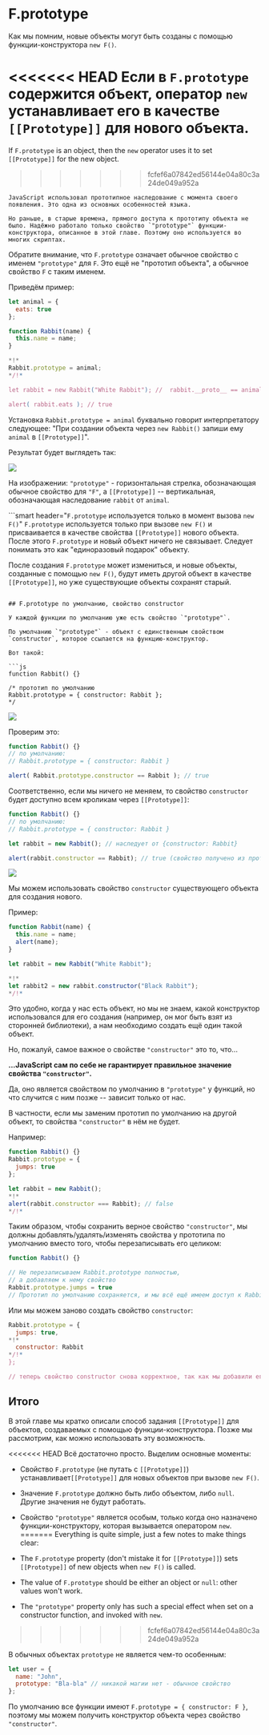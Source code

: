 # F.prototype

Как мы помним, новые объекты могут быть созданы с помощью функции-конструктора `new F()`.

<<<<<<< HEAD
Если в `F.prototype` содержится объект, оператор `new` устанавливает его в качестве `[[Prototype]]` для нового объекта.
=======
If `F.prototype` is an object, then the `new` operator uses it to set `[[Prototype]]` for the new object.
>>>>>>> fcfef6a07842ed56144e04a80c3a24de049a952a

```smart
JavaScript использовал прототипное наследование с момента своего появления. Это одна из основных особенностей языка.

Но раньше, в старые времена, прямого доступа к прототипу объекта не было. Надёжно работало только свойство `"prototype"` функции-конструктора, описанное в этой главе. Поэтому оно используется во многих скриптах.
```

Обратите внимание, что `F.prototype` означает обычное свойство с именем `"prototype"` для `F`. Это ещё не "прототип объекта", а обычное свойство `F` с таким именем.

Приведём пример:

```js run
let animal = {
  eats: true
};

function Rabbit(name) {
  this.name = name;
}

*!*
Rabbit.prototype = animal;
*/!*

let rabbit = new Rabbit("White Rabbit"); //  rabbit.__proto__ == animal

alert( rabbit.eats ); // true
```

Установка `Rabbit.prototype = animal` буквально говорит интерпретатору следующее: "При создании объекта через `new Rabbit()` запиши ему `animal` в `[[Prototype]]`".

Результат будет выглядеть так:

![](proto-constructor-animal-rabbit.svg)

На изображении: `"prototype"` - горизонтальная стрелка, обозначающая обычное свойство для `"F"`, а `[[Prototype]]` -- вертикальная, обозначающая наследование `rabbit` от `animal`.

```smart header="`F.prototype` используется только в момент вызова `new F()`"
`F.prototype` используется только при вызове `new F()` и присваивается в качестве свойства `[[Prototype]]` нового объекта. После этого `F.prototype` и новый объект ничего не связывает. Следует понимать это как "единоразовый подарок" объекту.

После создания `F.prototype` может измениться, и новые объекты, созданные с помощью `new F()`, будут иметь другой объект в качестве `[[Prototype]]`, но уже существующие объекты сохранят старый.
```

## F.prototype по умолчанию, свойство constructor

У каждой функции по умолчанию уже есть свойство `"prototype"`.

По умолчанию `"prototype"` - объект с единственным свойством `constructor`, которое ссылается на функцию-конструктор.

Вот такой:

```js
function Rabbit() {}

/* прототип по умолчанию
Rabbit.prototype = { constructor: Rabbit };
*/
```

![](function-prototype-constructor.svg)

Проверим это:

```js run
function Rabbit() {}
// по умолчанию:
// Rabbit.prototype = { constructor: Rabbit }

alert( Rabbit.prototype.constructor == Rabbit ); // true
```

Соответственно, если мы ничего не меняем, то свойство `constructor` будет доступно всем кроликам через `[[Prototype]]`:

```js run
function Rabbit() {}
// по умолчанию:
// Rabbit.prototype = { constructor: Rabbit }

let rabbit = new Rabbit(); // наследует от {constructor: Rabbit}

alert(rabbit.constructor == Rabbit); // true (свойство получено из прототипа)
```

![](rabbit-prototype-constructor.svg)

Мы можем использовать свойство `constructor` существующего объекта для создания нового.

Пример:

```js run
function Rabbit(name) {
  this.name = name;
  alert(name);
}

let rabbit = new Rabbit("White Rabbit");

*!*
let rabbit2 = new rabbit.constructor("Black Rabbit");
*/!*
```

Это удобно, когда у нас есть объект, но мы не знаем, какой конструктор использовался для его создания (например, он мог быть взят из сторонней библиотеки), а нам необходимо создать ещё один такой объект.

Но, пожалуй, самое важное о свойстве `"constructor"` это то, что...

**...JavaScript сам по себе не гарантирует правильное значение свойства `"constructor"`.**

Да, оно является свойством по умолчанию в `"prototype"` у функций, но что случится с ним позже -- зависит только от нас.

В частности, если мы заменим прототип по умолчанию на другой объект, то свойства `"constructor"` в нём не будет.

Например:

```js run
function Rabbit() {}
Rabbit.prototype = {
  jumps: true
};

let rabbit = new Rabbit();
*!*
alert(rabbit.constructor === Rabbit); // false
*/!*
```

Таким образом, чтобы сохранить верное свойство `"constructor"`, мы должны добавлять/удалять/изменять свойства у прототипа по умолчанию вместо того, чтобы перезаписывать его целиком:

```js
function Rabbit() {}

// Не перезаписываем Rabbit.prototype полностью,
// а добавляем к нему свойство
Rabbit.prototype.jumps = true
// Прототип по умолчанию сохраняется, и мы всё ещё имеем доступ к Rabbit.prototype.constructor
```

Или мы можем заново создать свойство `constructor`:

```js
Rabbit.prototype = {
  jumps: true,
*!*
  constructor: Rabbit
*/!*
};

// теперь свойство constructor снова корректное, так как мы добавили его
```


## Итого

В этой главе мы кратко описали способ задания `[[Prototype]]` для объектов, создаваемых с помощью функции-конструктора. Позже мы рассмотрим, как можно использовать эту возможность.

<<<<<<< HEAD
Всё достаточно просто. Выделим основные моменты:

- Свойство `F.prototype` (не путать с `[[Prototype]]`) устанавливает`[[Prototype]]` для новых объектов при вызове `new F()`.
- Значение `F.prototype` должно быть либо объектом, либо `null`. Другие значения не будут работать.
-  Свойство `"prototype"` является особым, только когда оно назначено функции-конструктору, которая вызывается оператором `new`.
=======
Everything is quite simple, just a few notes to make things clear:

- The `F.prototype` property (don't mistake it for `[[Prototype]]`) sets `[[Prototype]]` of new objects when `new F()` is called.
- The value of `F.prototype` should be either an object or `null`: other values won't work.
-  The `"prototype"` property only has such a special effect when set on a constructor function, and invoked with `new`.
>>>>>>> fcfef6a07842ed56144e04a80c3a24de049a952a

В обычных объектах `prototype` не является чем-то особенным:
```js
let user = {
  name: "John",
  prototype: "Bla-bla" // никакой магии нет - обычное свойство
};
```

По умолчанию все функции имеют `F.prototype = { constructor: F }`, поэтому мы можем получить конструктор объекта через свойство `"constructor"`.
